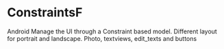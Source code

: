 # ConstraintsF
Android
Manage the UI through a Constraint based model. Different layout for portrait and landscape. Photo, textviews, edit_texts and buttons
